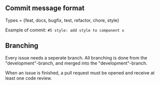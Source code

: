 ## Commit message format

Types = {feat, docs, bugfix, test, refactor, chore, style}

Example of commit:
`#5 style: add style to component x`

## Branching

Every issue needs a seperate branch. All branching is done from the "development"-branch, and merged into the "development"-branch.

When an issue is finished, a pull request must be opened and receive at least one code review.
